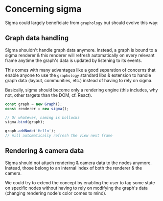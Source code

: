 # Concerning sigma

Sigma could largely beneficiate from `graphology` but should evolve this way:

## Graph data handling

Sigma shouldn't handle graph data anymore. Instead, a graph is bound to a sigma renderer & this renderer will refresh automatically on every relevant frame anytime the graph's data is updated by listening to its events.

This comes with many advantages like a good separation of concerns that enable anyone to use the `graphology` standard libs & extension to handle graph data (layout, communities, etc.) instead of having to rely on sigma.

Basically, sigma should become only a rendering engine (this includes, why not, other targets than the DOM, cf. React).

```js
const graph = new Graph();
const renderer = new sigma();

// Or whatever, naming is bollocks
sigma.bind(graph);

graph.addNode('Hello');
// Will automatically refresh the view next frame
```

## Rendering & camera data

Sigma should not attach rendering & camera data to the nodes anymore. Instead, those belong to an internal index of both the renderer & the camera.

We could try to extend the concept by enabling the user to tag some state on specific nodes without having to rely on modifying the graph's data (changing rendering node's color comes to mind).
